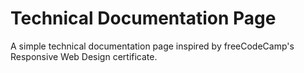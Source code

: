 # Technical Documentation Page

A simple technical documentation page inspired by freeCodeCamp's Responsive Web Design certificate.
